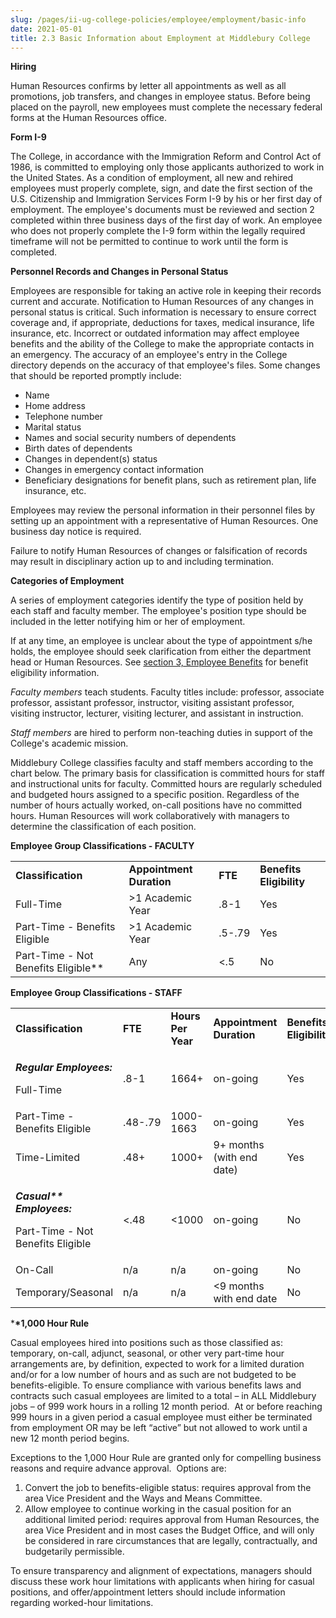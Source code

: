 ```yaml
---
slug: /pages/ii-ug-college-policies/employee/employment/basic-info
date: 2021-05-01
title: 2.3 Basic Information about Employment at Middlebury College
---
```

**Hiring**

Human Resources confirms by letter all appointments as well as all promotions, job transfers, and changes in employee status. Before being placed on the payroll, new employees must complete the necessary federal forms at the Human Resources office.

**Form I-9**

The College, in accordance with the Immigration Reform and Control Act of 1986, is committed to employing only those applicants authorized to work in the United States. As a condition of employment, all new and rehired employees must properly complete, sign, and date the first section of the U.S. Citizenship and Immigration Services Form I-9 by his or her first day of employment. The employee's documents must be reviewed and section 2 completed within three business days of the first day of work. An employee who does not properly complete the I-9 form within the legally required timeframe will not be permitted to continue to work until the form is completed.

**Personnel Records and Changes in Personal Status**

Employees are responsible for taking an active role in keeping their records current and accurate. Notification to Human Resources of any changes in personal status is critical. Such information is necessary to ensure correct coverage and, if appropriate, deductions for taxes, medical insurance, life insurance, etc. Incorrect or outdated information may affect employee benefits and the ability of the College to make the appropriate contacts in an emergency. The accuracy of an employee's entry in the College directory depends on the accuracy of that employee's files. Some changes that should be reported promptly include:

*   Name
*   Home address
*   Telephone number
*   Marital status
*   Names and social security numbers of dependents
*   Birth dates of dependents
*   Changes in dependent(s) status
*   Changes in emergency contact information
*   Beneficiary designations for benefit plans, such as retirement plan, life insurance, etc.

Employees may review the personal information in their personnel files by setting up an appointment with a representative of Human Resources. One business day notice is required.

Failure to notify Human Resources of changes or falsification of records may result in disciplinary action up to and including termination.

**Categories of Employment**

A series of employment categories identify the type of position held by each staff and faculty member. The employee's position type should be included in the letter notifying him or her of employment.

If at any time, an employee is unclear about the type of appointment s/he holds, the employee should seek clarification from either the department head or Human Resources. See [section 3, Employee Benefits](/pages/ii-ug-college-policies/employee/benefits) for benefit eligibility information.

_Faculty members_ teach students. Faculty titles include: professor, associate professor, assistant professor, instructor, visiting assistant professor, visiting instructor, lecturer, visiting lecturer, and assistant in instruction.

_Staff members_ are hired to perform non-teaching duties in support of the College's academic mission.

Middlebury College classifies faculty and staff members according to the chart below. The primary basis for classification is committed hours for staff and instructional units for faculty. Committed hours are regularly scheduled and budgeted hours assigned to a specific position. Regardless of the number of hours actually worked, on-call positions have no committed hours. Human Resources will work collaboratively with managers to determine the classification of each position.

**Employee Group Classifications - FACULTY**

<table><tbody><tr><td><strong>Classification</strong></td><td><strong>Appointment Duration</strong></td><td><strong>FTE</strong></td><td><strong>Benefits Eligibility</strong></td></tr><tr><td>Full-Time</td><td>&gt;1 Academic Year</td><td>.8-1</td><td>Yes</td></tr><tr><td>Part-Time - Benefits Eligible</td><td>&gt;1 Academic Year</td><td>.5-.79</td><td>Yes</td></tr><tr><td>Part-Time - Not Benefits Eligible**</td><td>Any</td><td>&lt;.5</td><td>No</td></tr></tbody></table>

**Employee Group Classifications - STAFF**

<table><tbody><tr><td><strong>Classification</strong></td><td><strong>FTE</strong></td><td><strong>Hours Per Year</strong></td><td><strong>Appointment Duration</strong></td><td><strong>Benefits Eligibility</strong></td></tr><tr><td><p><i><strong>Regular Employees:</strong></i></p><p>Full-Time</p></td><td>.8-1</td><td>1664+</td><td>on-going</td><td>Yes</td></tr><tr><td>Part-Time - Benefits Eligible</td><td>.48-.79</td><td>1000-1663</td><td>on-going</td><td>Yes</td></tr><tr><td>Time-Limited</td><td>.48+</td><td>1000+</td><td>9+ months (with end date)</td><td>Yes</td></tr><tr><td><p><i><strong>Casual** Employees:</strong></i></p><p>Part-Time - Not Benefits Eligible</p></td><td>&lt;.48</td><td>&lt;1000</td><td>on-going</td><td>No</td></tr><tr><td>On-Call</td><td>n/a</td><td>n/a</td><td>on-going</td><td>No</td></tr><tr><td>Temporary/Seasonal</td><td>n/a</td><td>n/a</td><td>&lt;9 months with end date</td><td>No</td></tr></tbody></table>

\***\*1,000 Hour Rule**

Casual employees hired into positions such as those classified as: temporary, on-call, adjunct, seasonal, or other very part-time hour arrangements are, by definition, expected to work for a limited duration and/or for a low number of hours and as such are not budgeted to be benefits-eligible. To ensure compliance with various benefits laws and contracts such casual employees are limited to a total – in ALL Middlebury jobs – of 999 work hours in a rolling 12 month period.  At or before reaching 999 hours in a given period a casual employee must either be terminated from employment OR may be left “active” but not allowed to work until a new 12 month period begins.

Exceptions to the 1,000 Hour Rule are granted only for compelling business reasons and require advance approval.  Options are:

1.  Convert the job to benefits-eligible status: requires approval from the area Vice President and the Ways and Means Committee.
2.  Allow employee to continue working in the casual position for an additional limited period: requires approval from Human Resources, the area Vice President and in most cases the Budget Office, and will only be considered in rare circumstances that are legally, contractually, and budgetarily permissible.

To ensure transparency and alignment of expectations, managers should discuss these work hour limitations with applicants when hiring for casual positions, and offer/appointment letters should include information regarding worked-hour limitations.